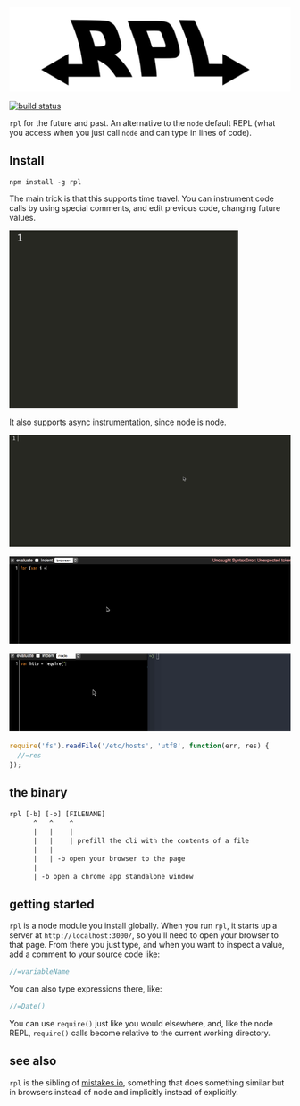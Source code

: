 ![rpl](images/logo.png)

[![build status](https://secure.travis-ci.org/tmcw/rpl.png)](http://travis-ci.org/tmcw/rpl)

`rpl` for the future and past. An alternative to the `node` default
REPL (what you access when you just call `node` and can type in lines of code).

## Install

    npm install -g rpl

The main trick is that this supports time travel. You can instrument code
calls by using special comments, and edit previous code, changing future values.

![](images/apples.gif)

It also supports async instrumentation, since node is node.

![](images/fs.gif)

![](images/sin.gif)

![](images/magic2.gif)

```js
require('fs').readFile('/etc/hosts', 'utf8', function(err, res) {
  //=res
});
```

## the binary

```
rpl [-b] [-o] [FILENAME]
      ^   ^    ^
      |   |    |
      |   |    | prefill the cli with the contents of a file
      |   |
      |   | -b open your browser to the page
      |
      | -b open a chrome app standalone window
```

## getting started

`rpl` is a node module you install globally. When you run `rpl`, it starts
up a server at `http://localhost:3000/`, so you'll need to open your browser
to that page. From there you just type, and when you want to inspect a value,
add a comment to your source code like:

```js
//=variableName
```

You can also type expressions there, like:

```js
//=Date()
```

You can use `require()` just like you would elsewhere, and, like the node
REPL, `require()` calls become relative to the current working directory.

## see also

`rpl` is the sibling of [mistakes.io](http://mistakes.io/), something
that does something similar but in browsers instead of node and implicitly
instead of explicitly.
